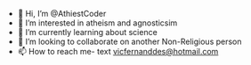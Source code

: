 - 👋 Hi, I’m @AthiestCoder
- 👀 I’m interested in atheism and agnosticsim
- 🌱 I’m currently learning about science
- 💞️ I’m looking to collaborate on another Non-Religious person
- 📫 How to reach me- text vicfernanddes@hotmail.com

<!---
AthiestCoder/AthiestCoder is a ✨ special ✨ repository because its `README.md` (this file) appears on your GitHub profile.
You can click the Preview link to take a look at your changes.
--->
